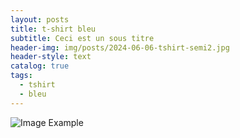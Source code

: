 ```yaml
---
layout: posts
title: t-shirt bleu
subtitle: Ceci est un sous titre
header-img: img/posts/2024-06-06-tshirt-semi2.jpg
header-style: text
catalog: true
tags:
  - tshirt
  - bleu
---
```


![Image Example](/l-atelier-de-floflo/img/posts/2024-06-06-tshirt-semi2.jpg)
